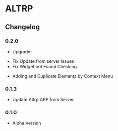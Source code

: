 # ALTRP


## Changelog



### 0.2.0
+ Upgrader
* Fix Update from server Issues
* Fix Widget not Found Checking
+ Adding and Duplicate Elements by Context Menu

### 0.1.3
+ Update Altrp APP from Server 

### 0.1.0
* Alpha Version 